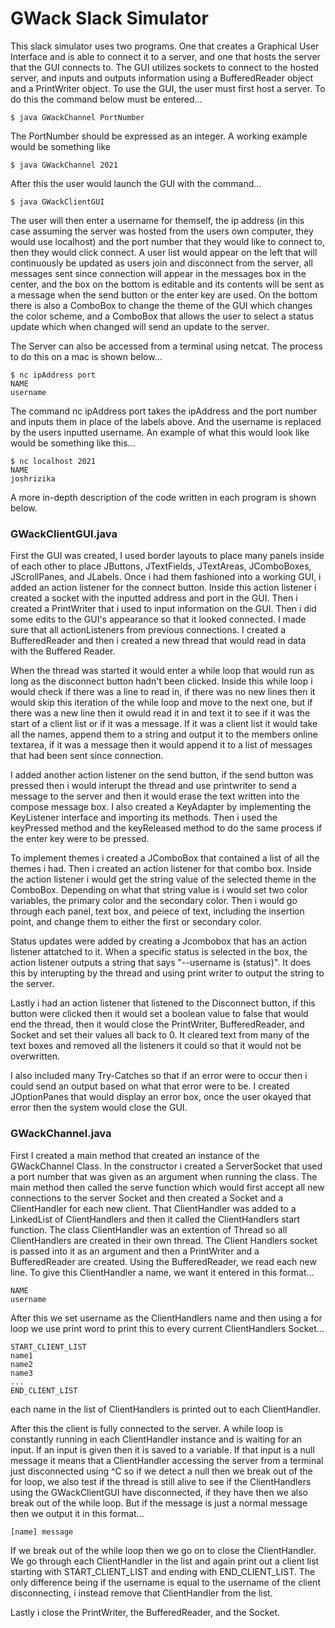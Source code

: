 # GWack Slack Simulator

This slack simulator uses two programs.  One that creates a Graphical User Interface and is able to connect it to a server, and one that hosts the server that the GUI connects to.  The GUI utilizes sockets to connect to the hosted server, and inputs and outputs information using a BufferedReader object and a PrintWriter object.  To use the GUI, the user must first host a server.  To do this the command below must be entered...

```
$ java GWackChannel PortNumber
```

The PortNumber should be expressed as an integer.  A working example would be something like

```
$ java GWackChannel 2021
```

After this the user would launch the GUI with the command...
 
```
$ java GWackClientGUI
```
 
The user will then enter a username for themself, the ip address (in this case assuming the server was hosted from the users own computer, they would use localhost) and the port number that they would like to connect to, then they would click connect.  A user list would appear on the left that will continuously be updated as users join and disconnect from the server, all messages sent since connection will appear in the messages box in the center, and the box on the bottom is editable and its contents will be sent as a message when the send button or the enter key are used.  On the bottom there is also a ComboBox to change the theme of the GUI which changes the color scheme, and a ComboBox that allows the user to select a status update which when changed will send an update to the server.  

The Server can also be accessed from a terminal using netcat.  The process to do this on a mac is shown below...

```
$ nc ipAddress port
NAME
username
```

The command nc ipAddress port takes the ipAddress and the port number and inputs them in place of the labels above.  And the username is replaced by the users inputted username.  An example of what this would look like would be something like this...

```
$ nc localhost 2021
NAME
joshrizika
```

A more in-depth description of the code written in each program is shown below.  

### GWackClientGUI.java

First the GUI was created, I used border layouts to place many panels inside of each other to place JButtons, JTextFields, JTextAreas, JComboBoxes, JScrollPanes, and JLabels.  Once i had them fashioned into a working GUI, i added an action listener for the connect button.  Inside this action listener i created a socket with the inputted address and port in the GUI.  Then i created a PrintWriter that i used to input information on the GUI.  Then i did some edits to the GUI's appearance so that it looked connected.  I made sure that all actionListeners from previous connections.  I created a BufferedReader and then i created a new thread that would read in data with the Buffered Reader.  

When the thread was started it would enter a while loop that would run as long as the disconnect button hadn't been clicked.  Inside this while loop i would check if there was a line to read in, if there was no new lines then it would skip this iteration of the while loop and move to the next one, but if there was a new line then it owuld read it in and text it to see if it was the start of a client list or if it was a message.  If it was a client list it would take all the names, append them to a string and output it to the members online textarea, if it was a message then it would append it to a list of messages that had been sent since connection.  

I added another action listener on the send button, if the send button was pressed then i would interupt the thread and use printwriter to send a message to the server and then it would erase the text written into the compose message box.  I also created a KeyAdapter by implementing the KeyListener interface and importing its methods.  Then i used the keyPressed method and the keyReleased method to do the same process if the enter key were to be pressed. 

To implement themes i created a JComboBox that contained a list of all the themes i had.  Then i created an action listener for that combo box.  Inside the action listener i would get the string value of the selected theme in the ComboBox.  Depending on what that string value is i would set two color variables, the primary color and the secondary color.  Then i would go through each panel, text box, and peiece of text, including the insertion point, and change them to either the first or secondary color.  

Status updates were added by creating a Jcombobox that has an action listener attatched to it.  When a specific status is selected in the box, the action listener outputs a string that says "--username is (status)".  It does this by interupting by the thread and using print writer to output the string to the server.  

Lastly i had an action listener that listened to the Disconnect button, if this button were clicked then it would set a boolean value to false that would end the thread, then it would close the PrintWriter, BufferedReader, and Socket and set their values all back to 0.  It cleared text from many of the text boxes and removed all the listeners it could so that it would not be overwritten.

I also included many Try-Catches so that if an error were to occur then i could send an output based on what that error were to be.  I created JOptionPanes that would display an error box, once the user okayed that error then the system would close the GUI.  

### GWackChannel.java

First I created a main method that created an instance of the GWackChannel Class.  In the constructor i created a ServerSocket that used a port number that was given as an argument when running the class.  The main method then called the serve function which would first accept all new connections to the server Socket and then created a Socket and a ClientHandler for each new client.  That ClientHandler was added to a LinkedList of ClientHandlers and then it called the ClientHandlers start function.  The class ClientHandler was an extention of Thread so all ClientHandlers are created in their own thread.  The Client Handlers socket is passed into it as an argument and then a PrintWriter and a BufferedReader are created.  Using the BufferedReader, we read each new line. To give this ClientHandler a name, we want it entered in this format...

```
NAME
username
```

After this we set username as the ClientHandlers name and then using a for loop we use print word to print this to every current ClientHandlers Socket...

```
START_CLIENT_LIST
name1
name2
name3
...
END_CLIENT_LIST
```

each name in the list of ClientHandlers is printed out to each ClientHandler.  

After this the client is fully connected to the server.  A while loop is constantly running in each ClientHandler instance and is waiting for an input.  If an input is given then it is saved to a variable. If that input is a null message it means that a ClientHandler accessing the server from a terminal just disconnected using ^C so if we detect a null then we break out of the for loop, we also test if the thread is still alive to see if the ClientHandlers using the GWackClientGUI have disconnected, if they have then we also break out of the while loop.  But if the message is just a normal message then we output it in this format...

```
[name] message
```

If we break out of the while loop then we go on to close the ClientHandler.  We go through each ClientHandler in the list and again print out a client list starting with START_CLIENT_LIST and ending with END_CLIENT_LIST.  The only difference being if the username is equal to the username of the client disconnecting, i instead remove that ClientHandler from the list. 

Lastly i close the PrintWriter, the BufferedReader, and the Socket.  

